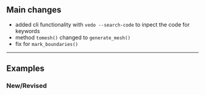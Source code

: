 ## Main changes

- added cli functionality with `vedo --search-code` to inpect the code for keywords
- method `tomesh()` changed to `generate_mesh()`
- fix for `mark_boundaries()`

-------------------------
## Examples

### New/Revised


